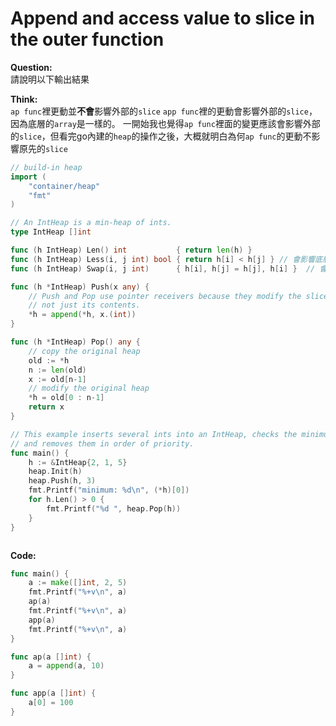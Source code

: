 # Append and access value to slice in the outer function

**Question:**  
請說明以下輸出結果

**Think:**  
`ap func`裡更動並**不會**影響外部的`slice`
`app func`裡的更動會影響外部的`slice`，因為底層的`array`是一樣的。
一開始我也覺得`ap func`裡面的變更應該會影響外部的`slice`，但看完go內建的`heap`的操作之後，大概就明白為何`ap func`的更動不影響原先的`slice`

```go
// build-in heap
import (
	"container/heap"
	"fmt"
)

// An IntHeap is a min-heap of ints.
type IntHeap []int

func (h IntHeap) Len() int           { return len(h) }
func (h IntHeap) Less(i, j int) bool { return h[i] < h[j] } // 會影響底層的array
func (h IntHeap) Swap(i, j int)      { h[i], h[j] = h[j], h[i] }  // 會影響底層的array

func (h *IntHeap) Push(x any) {
	// Push and Pop use pointer receivers because they modify the slice's length,
	// not just its contents.
	*h = append(*h, x.(int))
}

func (h *IntHeap) Pop() any {
	// copy the original heap
    old := *h 
	n := len(old)
	x := old[n-1]
    // modify the original heap
	*h = old[0 : n-1]
	return x
}

// This example inserts several ints into an IntHeap, checks the minimum,
// and removes them in order of priority.
func main() {
	h := &IntHeap{2, 1, 5}
	heap.Init(h)
	heap.Push(h, 3)
	fmt.Printf("minimum: %d\n", (*h)[0])
	for h.Len() > 0 {
		fmt.Printf("%d ", heap.Pop(h))
	}
}



```



**Code:**  
```go
func main() {
	a := make([]int, 2, 5)
	fmt.Printf("%+v\n", a)
	ap(a)
	fmt.Printf("%+v\n", a)
	app(a)
	fmt.Printf("%+v\n", a)
}

func ap(a []int) {
	a = append(a, 10)
}

func app(a []int) {
	a[0] = 100
}

```